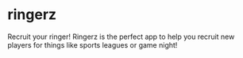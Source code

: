 # ringerz
Recruit your ringer! Ringerz is the perfect app to help you recruit new players for things like sports leagues or game night!
